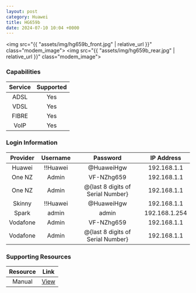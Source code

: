 ```yaml
---
layout: post
category: Huawei
title: HG659b
date: 2024-07-10 10:04 +0000
---
```

<img src="{{ "assets/img/hg659b_front.jpg" | relative_url }}" class="modem_image">
<img src="{{ "assets/img/hg659b_rear.jpg" | relative_url }}" class="modem_image">

### Capabilities

| Service | Supported |
| :-: | :-: |
| ADSL | Yes |
| VDSL | Yes |
| FIBRE | Yes |
| VoIP | Yes |

### Login Information

| Provider | Username | Password | IP Address |
| :-: | :-: | :-: | :-: |
| Huawei | !!Huawei | @HuaweiHgw | 192.168.1.1 |
| One NZ | Admin | VF-NZhg659 | 192.168.1.1 |
| One NZ | Admin | @{last 8 digits of Serial Number} | 192.168.1.1 |
| Skinny | !!Huawei | @HuaweiHgw | 192.168.1.1 |
| Spark | admin | admin | 192.168.1.254 |
| Vodafone | Admin | VF-NZhg659 | 192.168.1.1 |
| Vodafone | Admin | @{last 8 digits of Serial Number} | 192.168.1.1 |

### Supporting Resources

| Resource | Link |
| :-: | :-: |
| Manual | [View](https://www.manual.nz/huawei/hg659b/manual) |